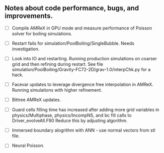 ## Notes about code performance, bugs, and improvements.

- [ ] Compile AMReX in GPU mode and measure performance of Poisson solver
  for boiling simulations.

- [ ] Restart fails for simulation/PoolBoiling/SingleBubble. Needs
  investigation.

- [ ] Look into IO and restarting. Running production simulations on
  coarser grid and then refining during restart. See file
  simulation/PoolBoiling/Gravity-FC72-2D/grav-1.0/interpChk.py for a
  hack.

- [ ] Facevar updates to leverage divergence free interpolation in AMReX.
  Running simulations with higher refinement.

- [ ] Bittree AMReX updates.

- [ ] Guard cells filling time has increased after adding more grid
  variables in physics/Multiphase, physics/IncompNS, and bc fill
  calls to Driver_evolveAll.F90 Reduce this by adjusting algorithm.

- [ ] Immersed boundary alogrithm with ANN - use normal vectors from stl
  file.

- [ ] Neural Poisson.
